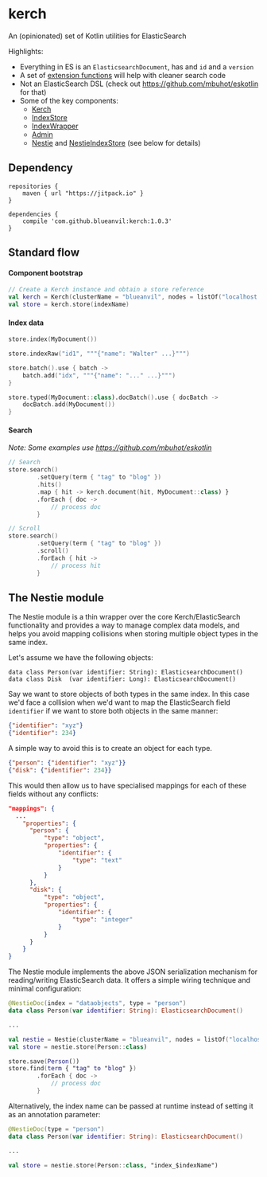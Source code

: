 # kerch
An (opinionated) set of Kotlin utilities for ElasticSearch

Highlights:
* Everything in ES is an `ElasticsearchDocument`, has and `id` and a `version`
* A set of [extension functions](https://github.com/blueanvil/kerch/blob/master/src/main/kotlin/com/blueanvil/kerch/extensions.kt) will help with cleaner search code
* Not an ElasticSearch DSL (check out https://github.com/mbuhot/eskotlin for that)
* Some of the key components:
  * [Kerch](https://blueanvil.github.io/kerch/etc/dokka/kerch/com.blueanvil.kerch/-kerch/index.html)
  * [IndexStore](https://blueanvil.github.io/kerch/etc/dokka/kerch/com.blueanvil.kerch/-index-store/index.html)
  * [IndexWrapper](https://blueanvil.github.io/kerch/etc/dokka/kerch/com.blueanvil.kerch/-index-wrapper/index.html)
  * [Admin](https://blueanvil.github.io/kerch/etc/dokka/kerch/com.blueanvil.kerch/-admin/index.html)
  * [Nestie](https://blueanvil.github.io/kerch/etc/dokka/kerch/com.blueanvil.kerch.nestie/-nestie/index.html) and [NestieIndexStore](https://blueanvil.github.io/kerch/etc/dokka/kerch/com.blueanvil.kerch.nestie/-nestie-index-store/index.html) (see below for details)

## Dependency

```
repositories {
    maven { url "https://jitpack.io" }
}

dependencies {
    compile 'com.github.blueanvil:kerch:1.0.3'
}
```

## Standard flow
#### Component bootstrap
```kotlin
// Create a Kerch instance and obtain a store reference
val kerch = Kerch(clusterName = "blueanvil", nodes = listOf("localhost:9300"))
val store = kerch.store(indexName)
```
#### Index data
```kotlin
store.index(MyDocument())

store.indexRaw("id1", """{"name": "Walter" ...}""")

store.batch().use { batch ->
    batch.add("idx", """{"name": "..." ...}""")
}

store.typed(MyDocument::class).docBatch().use { docBatch ->
    docBatch.add(MyDocument())
}
```
#### Search
_Note: Some examples use https://github.com/mbuhot/eskotlin_
```kotlin
// Search
store.search()
        .setQuery(term { "tag" to "blog" })
        .hits()
        .map { hit -> kerch.document(hit, MyDocument::class) }
        .forEach { doc ->
            // process doc
        }

// Scroll
store.search()
        .setQuery(term { "tag" to "blog" })
        .scroll()
        .forEach { hit ->
            // process hit 
        }
```

## The Nestie module
The Nestie module is a thin wrapper over the core Kerch/ElasticSearch functionality and provides a way to manage complex
data models, and helps you avoid mapping collisions when storing multiple object types in the same index.

Let's assume we have the following objects:
```
data class Person(var identifier: String): ElasticsearchDocument()
data class Disk  (var identifier: Long): ElasticsearchDocument()
```

Say we want to store objects of both types in the same index. In this case we'd face a collision when we'd want to map the ElasticSearch
field `identifier` if we want to store both objects in the same manner:
```json
{"identifier": "xyz"}
{"identifier": 234}
```

A simple way to avoid this is to create an object for each type.
```json
{"person": {"identifier": "xyz"}}
{"disk": {"identifier": 234}}
``` 

This would then allow us to have specialised mappings for each of these fields without any conflicts:
```json
"mappings": {
  ...
    "properties": {
      "person": {
          "type": "object",
          "properties": {
              "identifier": {
                  "type": "text"
              }
          }
      },
      "disk": {
          "type": "object",
          "properties": {
              "identifier": {
                  "type": "integer"
              }
          }
      }
    }
}
```
The Nestie module implements the above JSON serialization mechanism for reading/writing ElasticSearch data. It offers a simple
wiring technique and minimal configuration:
```kotlin
@NestieDoc(index = "dataobjects", type = "person")
data class Person(var identifier: String): ElasticsearchDocument() 

...

val nestie = Nestie(clusterName = "blueanvil", nodes = listOf("localhost:9300"), packages = listOf("com.blueanvil"))
val store = nestie.store(Person::class)

store.save(Person())
store.find(term { "tag" to "blog" })
        .forEach { doc ->
            // process doc
        }
```

Alternatively, the index name can be passed at runtime instead of setting it as an annotation parameter:
```kotlin
@NestieDoc(type = "person")
data class Person(var identifier: String): ElasticsearchDocument() 

...

val store = nestie.store(Person::class, "index_$indexName")
```
